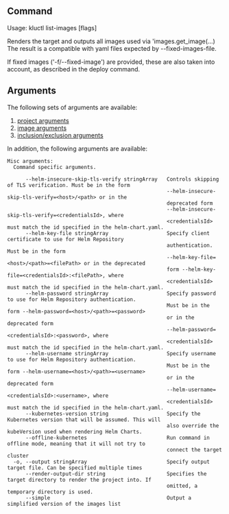 <!-- This comment is uncommented when auto-synced to www-kluctl.io

---
title: "list-images"
linkTitle: "list-images"
weight: 10
description: >
    list-images command
---
-->

## Command
<!-- BEGIN SECTION "list-images" "Usage" false -->
Usage: kluctl list-images [flags]

Renders the target and outputs all images used via 'images.get_image(...)
The result is a compatible with yaml files expected by --fixed-images-file.

If fixed images ('-f/--fixed-image') are provided, these are also taken into account,
as described in the deploy command.

<!-- END SECTION -->

## Arguments
The following sets of arguments are available:
1. [project arguments](./common-arguments.md#project-arguments)
1. [image arguments](./common-arguments.md#image-arguments)
1. [inclusion/exclusion arguments](./common-arguments.md#inclusionexclusion-arguments)

In addition, the following arguments are available:
<!-- BEGIN SECTION "list-images" "Misc arguments" true -->
```
Misc arguments:
  Command specific arguments.

      --helm-insecure-skip-tls-verify stringArray   Controls skipping of TLS verification. Must be in the form
                                                    --helm-insecure-skip-tls-verify=<host>/<path> or in the
                                                    deprecated form
                                                    --helm-insecure-skip-tls-verify=<credentialsId>, where
                                                    <credentialsId> must match the id specified in the helm-chart.yaml.
      --helm-key-file stringArray                   Specify client certificate to use for Helm Repository
                                                    authentication. Must be in the form
                                                    --helm-key-file=<host>/<path>=<filePath> or in the deprecated
                                                    form --helm-key-file=<credentialsId>:<filePath>, where
                                                    <credentialsId> must match the id specified in the helm-chart.yaml.
      --helm-password stringArray                   Specify password to use for Helm Repository authentication.
                                                    Must be in the form --helm-password=<host>/<path>=<password>
                                                    or in the deprecated form
                                                    --helm-password=<credentialsId>:<password>, where
                                                    <credentialsId> must match the id specified in the helm-chart.yaml.
      --helm-username stringArray                   Specify username to use for Helm Repository authentication.
                                                    Must be in the form --helm-username=<host>/<path>=<username>
                                                    or in the deprecated form
                                                    --helm-username=<credentialsId>:<username>, where
                                                    <credentialsId> must match the id specified in the helm-chart.yaml.
      --kubernetes-version string                   Specify the Kubernetes version that will be assumed. This will
                                                    also override the kubeVersion used when rendering Helm Charts.
      --offline-kubernetes                          Run command in offline mode, meaning that it will not try to
                                                    connect the target cluster
  -o, --output stringArray                          Specify output target file. Can be specified multiple times
      --render-output-dir string                    Specifies the target directory to render the project into. If
                                                    omitted, a temporary directory is used.
      --simple                                      Output a simplified version of the images list

```
<!-- END SECTION -->
